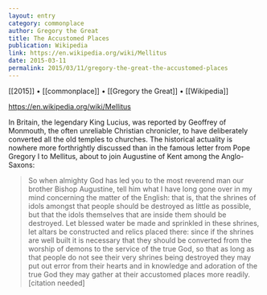 ```yaml
---
layout: entry
category: commonplace
author: Gregory the Great
title: The Accustomed Places
publication: Wikipedia
link: https://en.wikipedia.org/wiki/Mellitus
date: 2015-03-11
permalink: 2015/03/11/gregory-the-great-the-accustomed-places
---
```


[[2015]] • [[commonplace]] • [[Gregory the Great]] • [[Wikipedia]]

https://en.wikipedia.org/wiki/Mellitus

In Britain, the legendary King Lucius, was reported by Geoffrey of Monmouth, the often unreliable Christian chronicler, to have deliberately converted all the old temples to churches. The historical actuality is nowhere more forthrightly discussed than in the famous letter from Pope Gregory I to Mellitus, about to join Augustine of Kent among the Anglo-Saxons:

> So when almighty God has led you to the most reverend man our brother Bishop Augustine, tell him what I have long gone over in my mind concerning the matter of the English: that is, that the shrines of idols amongst that people should be destroyed as little as possible, but that the idols themselves that are inside them should be destroyed. Let blessed water be made and sprinkled in these shrines, let altars be constructed and relics placed there: since if the shrines are well built it is necessary that they should be converted from the worship of demons to the service of the true God, so that as long as that people do not see their very shrines being destroyed they may put out error from their hearts and in knowledge and adoration of the true God they may gather at their accustomed places more readily.[citation needed]